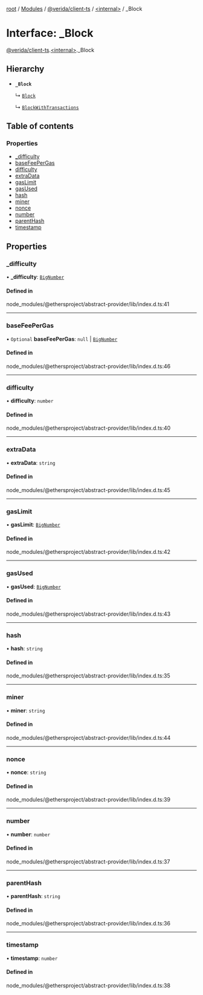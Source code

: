 [root](../README.md) / [Modules](../modules.md) / [@verida/client-ts](../modules/verida_client_ts.md) / [<internal\>](../modules/verida_client_ts._internal_.md) / \_Block

# Interface: \_Block

[@verida/client-ts](../modules/verida_client_ts.md).[<internal\>](../modules/verida_client_ts._internal_.md)._Block

## Hierarchy

- **`_Block`**

  ↳ [`Block`](verida_client_ts._internal_.Block.md)

  ↳ [`BlockWithTransactions`](verida_client_ts._internal_.BlockWithTransactions.md)

## Table of contents

### Properties

- [\_difficulty](verida_client_ts._internal_._Block.md#_difficulty)
- [baseFeePerGas](verida_client_ts._internal_._Block.md#basefeepergas)
- [difficulty](verida_client_ts._internal_._Block.md#difficulty)
- [extraData](verida_client_ts._internal_._Block.md#extradata)
- [gasLimit](verida_client_ts._internal_._Block.md#gaslimit)
- [gasUsed](verida_client_ts._internal_._Block.md#gasused)
- [hash](verida_client_ts._internal_._Block.md#hash)
- [miner](verida_client_ts._internal_._Block.md#miner)
- [nonce](verida_client_ts._internal_._Block.md#nonce)
- [number](verida_client_ts._internal_._Block.md#number)
- [parentHash](verida_client_ts._internal_._Block.md#parenthash)
- [timestamp](verida_client_ts._internal_._Block.md#timestamp)

## Properties

### \_difficulty

• **\_difficulty**: [`BigNumber`](../classes/verida_client_ts._internal_.BigNumber.md)

#### Defined in

node_modules/@ethersproject/abstract-provider/lib/index.d.ts:41

___

### baseFeePerGas

• `Optional` **baseFeePerGas**: ``null`` \| [`BigNumber`](../classes/verida_client_ts._internal_.BigNumber.md)

#### Defined in

node_modules/@ethersproject/abstract-provider/lib/index.d.ts:46

___

### difficulty

• **difficulty**: `number`

#### Defined in

node_modules/@ethersproject/abstract-provider/lib/index.d.ts:40

___

### extraData

• **extraData**: `string`

#### Defined in

node_modules/@ethersproject/abstract-provider/lib/index.d.ts:45

___

### gasLimit

• **gasLimit**: [`BigNumber`](../classes/verida_client_ts._internal_.BigNumber.md)

#### Defined in

node_modules/@ethersproject/abstract-provider/lib/index.d.ts:42

___

### gasUsed

• **gasUsed**: [`BigNumber`](../classes/verida_client_ts._internal_.BigNumber.md)

#### Defined in

node_modules/@ethersproject/abstract-provider/lib/index.d.ts:43

___

### hash

• **hash**: `string`

#### Defined in

node_modules/@ethersproject/abstract-provider/lib/index.d.ts:35

___

### miner

• **miner**: `string`

#### Defined in

node_modules/@ethersproject/abstract-provider/lib/index.d.ts:44

___

### nonce

• **nonce**: `string`

#### Defined in

node_modules/@ethersproject/abstract-provider/lib/index.d.ts:39

___

### number

• **number**: `number`

#### Defined in

node_modules/@ethersproject/abstract-provider/lib/index.d.ts:37

___

### parentHash

• **parentHash**: `string`

#### Defined in

node_modules/@ethersproject/abstract-provider/lib/index.d.ts:36

___

### timestamp

• **timestamp**: `number`

#### Defined in

node_modules/@ethersproject/abstract-provider/lib/index.d.ts:38
